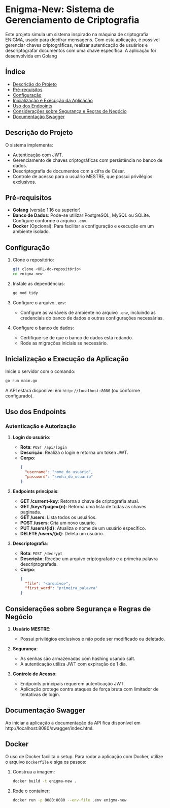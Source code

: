 
# Enigma-New: Sistema de Gerenciamento de Criptografia

Este projeto simula um sistema inspirado na máquina de criptografia ENIGMA, usado para decifrar mensagens. Com esta aplicação, é possível gerenciar chaves criptográficas, realizar autenticação de usuários e descriptografar documentos com uma chave específica. A aplicação foi desenvolvida em Golang 

## Índice

- [Descrição do Projeto](#descrição-do-projeto)
- [Pré-requisitos](#pré-requisitos)
- [Configuração](#configuração)
- [Inicialização e Execução da Aplicação](#inicialização-e-execução-da-aplicação)
- [Uso dos Endpoints](#uso-dos-endpoints)
- [Considerações sobre Segurança e Regras de Negócio](#considerações-sobre-segurança-e-regras-de-negócio)
- [Documentação Swagger](#documentação-swagger)

## Descrição do Projeto

O sistema implementa:
- Autenticação com JWT.
- Gerenciamento de chaves criptográficas com persistência no banco de dados.
- Descriptografia de documentos com a cifra de César.
- Controle de acesso para o usuário MESTRE, que possui privilégios exclusivos.

## Pré-requisitos

- **Golang** (versão 1.16 ou superior)
- **Banco de Dados**: Pode-se utilizar PostgreSQL, MySQL ou SQLite. Configure conforme o arquivo `.env`.
- **Docker** (Opcional): Para facilitar a configuração e execução em um ambiente isolado.

## Configuração

1. Clone o repositório:
   ```bash
   git clone <URL-do-repositório>
   cd enigma-new
   ```

2. Instale as dependências:
   ```bash
   go mod tidy
   ```

3. Configure o arquivo `.env`:
   - Configure as variáveis de ambiente no arquivo `.env`, incluindo as credenciais do banco de dados e outras configurações necessárias.

4. Configure o banco de dados:
   - Certifique-se de que o banco de dados está rodando.
   - Rode as migrações iniciais se necessário.

## Inicialização e Execução da Aplicação

Inicie o servidor com o comando:

```bash
go run main.go
```

A API estará disponível em `http://localhost:8080` (ou conforme configurado).

## Uso dos Endpoints

### Autenticação e Autorização

1. **Login do usuário**:
   - **Rota**: `POST /api/login`
   - **Descrição**: Realiza o login e retorna um token JWT.
   - **Corpo**:
     ```json
     {
       "username": "nome_do_usuario",
       "password": "senha_do_usuario"
     }
     ```

2. **Endpoints principais**:

   - **GET /current-key**: Retorna a chave de criptografia atual.
   - **GET /keys?page={n}**: Retorna uma lista de todas as chaves paginada.
   - **GET /users**: Lista todos os usuários.
   - **POST /users**: Cria um novo usuário.
   - **PUT /users/{id}**: Atualiza o nome de um usuário específico.
   - **DELETE /users/{id}**: Deleta um usuário.

3. **Descriptografia**:
   - **Rota**: `POST /decrypt`
   - **Descrição**: Recebe um arquivo criptografado e a primeira palavra descriptografada.
   - **Corpo**:
     ```json
     {
       "file": "<arquivo>",
       "first_word": "primeira_palavra"
     }
     ```


## Considerações sobre Segurança e Regras de Negócio

1. **Usuário MESTRE**:
   - Possui privilégios exclusivos e não pode ser modificado ou deletado.

2. **Segurança**:
   - As senhas são armazenadas com hashing usando salt.
   - A autenticação utiliza JWT com expiração de 1 dia.

3. **Controle de Acesso**:
   - Endpoints principais requerem autenticação JWT.
   - Aplicação protege contra ataques de força bruta com limitador de tentativas de login.

## Documentação Swagger

Ao iniciar a aplicação a documentação da API fica disponível em http://localhost:8080/swagger/index.html.

## Docker

O uso de Docker facilita o setup. Para rodar a aplicação com Docker, utilize o arquivo `Dockerfile` e siga os passos:

1. Construa a imagem:
   ```bash
   docker build -t enigma-new .
   ```

2. Rode o container:
   ```bash
   docker run -p 8080:8080 --env-file .env enigma-new
   ```
